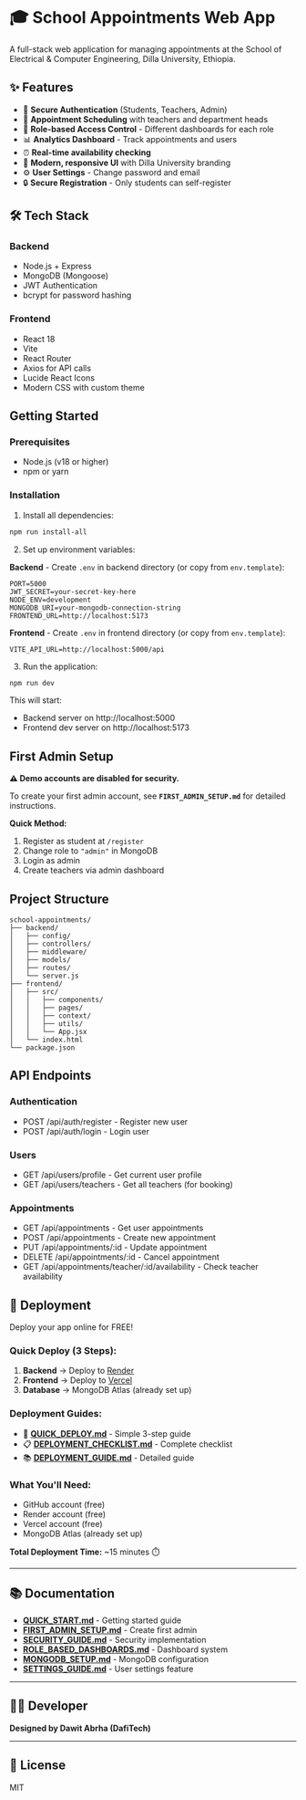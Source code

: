 # 🎓 School Appointments Web App

A full-stack web application for managing appointments at the School of Electrical & Computer Engineering, Dilla University, Ethiopia.

## ✨ Features

- 🔐 **Secure Authentication** (Students, Teachers, Admin)
- 📅 **Appointment Scheduling** with teachers and department heads
- 👥 **Role-based Access Control** - Different dashboards for each role
- 📊 **Analytics Dashboard** - Track appointments and users
- ⏰ **Real-time availability checking**
- 🎨 **Modern, responsive UI** with Dilla University branding
- ⚙️ **User Settings** - Change password and email
- 🔒 **Secure Registration** - Only students can self-register

## 🛠 Tech Stack

### Backend
- Node.js + Express
- MongoDB (Mongoose)
- JWT Authentication
- bcrypt for password hashing

### Frontend
- React 18
- Vite
- React Router
- Axios for API calls
- Lucide React Icons
- Modern CSS with custom theme

## Getting Started

### Prerequisites
- Node.js (v18 or higher)
- npm or yarn

### Installation

1. Install all dependencies:
```bash
npm run install-all
```

2. Set up environment variables:

**Backend** - Create `.env` in backend directory (or copy from `env.template`):
```env
PORT=5000
JWT_SECRET=your-secret-key-here
NODE_ENV=development
MONGODB_URI=your-mongodb-connection-string
FRONTEND_URL=http://localhost:5173
```

**Frontend** - Create `.env` in frontend directory (or copy from `env.template`):
```env
VITE_API_URL=http://localhost:5000/api
```

3. Run the application:
```bash
npm run dev
```

This will start:
- Backend server on http://localhost:5000
- Frontend dev server on http://localhost:5173

## First Admin Setup

**⚠️ Demo accounts are disabled for security.**

To create your first admin account, see **`FIRST_ADMIN_SETUP.md`** for detailed instructions.

**Quick Method:**
1. Register as student at `/register`
2. Change role to `"admin"` in MongoDB
3. Login as admin
4. Create teachers via admin dashboard

## Project Structure

```
school-appointments/
├── backend/
│   ├── config/
│   ├── controllers/
│   ├── middleware/
│   ├── models/
│   ├── routes/
│   └── server.js
├── frontend/
│   ├── src/
│   │   ├── components/
│   │   ├── pages/
│   │   ├── context/
│   │   ├── utils/
│   │   └── App.jsx
│   └── index.html
└── package.json
```

## API Endpoints

### Authentication
- POST /api/auth/register - Register new user
- POST /api/auth/login - Login user

### Users
- GET /api/users/profile - Get current user profile
- GET /api/users/teachers - Get all teachers (for booking)

### Appointments
- GET /api/appointments - Get user appointments
- POST /api/appointments - Create new appointment
- PUT /api/appointments/:id - Update appointment
- DELETE /api/appointments/:id - Cancel appointment
- GET /api/appointments/teacher/:id/availability - Check teacher availability

## 🚀 Deployment

Deploy your app online for FREE!

### Quick Deploy (3 Steps):
1. **Backend** → Deploy to [Render](https://render.com)
2. **Frontend** → Deploy to [Vercel](https://vercel.com)
3. **Database** → MongoDB Atlas (already set up)

### Deployment Guides:
- 📖 **[QUICK_DEPLOY.md](QUICK_DEPLOY.md)** - Simple 3-step guide
- 📋 **[DEPLOYMENT_CHECKLIST.md](DEPLOYMENT_CHECKLIST.md)** - Complete checklist
- 📚 **[DEPLOYMENT_GUIDE.md](DEPLOYMENT_GUIDE.md)** - Detailed guide

### What You'll Need:
- GitHub account (free)
- Render account (free)
- Vercel account (free)
- MongoDB Atlas (already set up)

**Total Deployment Time:** ~15 minutes ⏱️

---

## 📚 Documentation

- **[QUICK_START.md](QUICK_START.md)** - Getting started guide
- **[FIRST_ADMIN_SETUP.md](FIRST_ADMIN_SETUP.md)** - Create first admin
- **[SECURITY_GUIDE.md](SECURITY_GUIDE.md)** - Security implementation
- **[ROLE_BASED_DASHBOARDS.md](ROLE_BASED_DASHBOARDS.md)** - Dashboard system
- **[MONGODB_SETUP.md](MONGODB_SETUP.md)** - MongoDB configuration
- **[SETTINGS_GUIDE.md](SETTINGS_GUIDE.md)** - User settings feature

---

## 👨‍💻 Developer

**Designed by Dawit Abrha (DafiTech)**

---

## 📄 License

MIT

